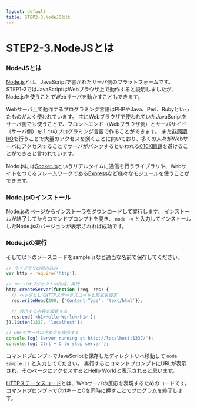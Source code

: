 ```yaml
---
layout: default
title: STEP2-3.NodeJSとは
---
```

# STEP2-3.NodeJSとは

### NodeJSとは
[Node.js](http://nodejs.org/)とは、JavaScriptで書かれたサーバ側のプラットフォームです。
STEP1-2ではJavaScriptはWebブラウザ上で動作すると説明しましたが、Node.jsを使うことでWebサーバを動かすこともできます。

Webサーバ上で動作するプログラミング言語はPHPやJava、Perl、Rubyといったものがよく使われています。
主にWebブラウザで使われていたJavaScriptをサーバ側でも使うことで、フロントエンド（Webブラウザ側）とサーバサイド（サーバ側）を１つのプログラミング言語で作ることができます。
また[非同期I/O](http://ja.wikipedia.org/wiki/%E9%9D%9E%E5%90%8C%E6%9C%9FIO)を行うことで大量のアクセスを捌くことに向いており、多くの人々がWebサーバにアクセスすることでサーバがパンクするといわれる[C10K問題](http://www.hyuki.com/yukiwiki/wiki.cgi?TheC10kProblem#i1)を避けることができると言われています。

Node.jsには[Socket.io](http://socket.io/)というリアルタイムに通信を行うライブラリや、Webサイトをつくるフレームワークである[Express](http://expressjs.com/)など様々なモジュールを使うことができます。

### Node.jsのインストール
[Node.js](http://nodejs.org/)のページからインストーラをダウンロードして実行します。
インストールが終了してからコマンドプロンプトを開き、 ``` node -v ``` と入力してインストールしたNode.jsのバージョンが表示されれば成功です。

### Node.jsの実行
そして以下のソースコードをsample.jsなど適当な名前で保存してください。

```js
// ライブラリの読み込み
var http = require('http');

// サーバオブジェクトの作成、実行
http.createServer(function (req, res) {
  // ヘッダとしてHTTPステータスコードと形式を設定
  res.writeHead(200, {'Content-Type': 'text/html'});

  // 表示する内容を設定する
  res.end('<h1>Hello World</h1>');
}).listen(1337, 'localhost');

// URLやサーバの止め方を表示する
console.log('Server running at http://localhost:1337/');
console.log('Ctrl + C to stop server');
```
コマンドプロンプトでJavaScriptを保存したディレクトリへ移動して ``` node sample.js ``` と入力してください。
実行するとコマンドプロンプトにURLが表示され、そのページにアクセスするとHello Worldと表示されると思います。

[HTTPステータスコード](http://ja.wikipedia.org/wiki/HTTP%E3%82%B9%E3%83%86%E3%83%BC%E3%82%BF%E3%82%B9%E3%82%B3%E3%83%BC%E3%83%89)とは、Webサーバの反応を表現するためのコードです。
コマンドプロンプトでCtrlキーとCを同時に押すことでプログラムを終了します。
